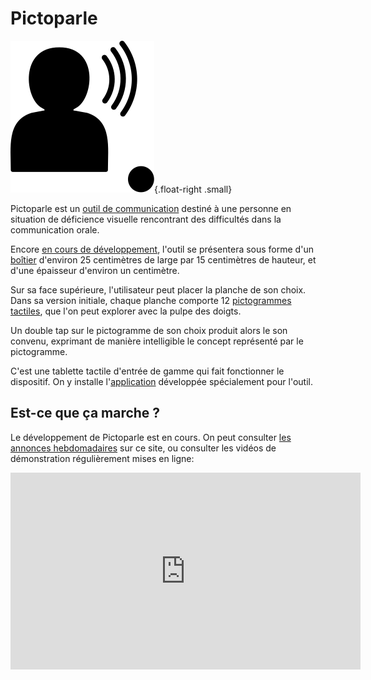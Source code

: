 # Pictoparle

![Logo de Pictoparle, silhouette parlante](img/pictoparle-icon.svg){.float-right .small}

Pictoparle est un [outil de communication](caa.md) destiné à une personne en situation de déficience visuelle rencontrant des difficultés dans la communication orale.

Encore [en cours de développement](avancee.md), l'outil se présentera sous forme d'un [boîtier](materiel.md) d'environ 25 centimètres de large par 15 centimètres de hauteur, et d'une épaisseur d'environ un centimètre.

Sur sa face supérieure, l'utilisateur peut placer la planche de son choix. Dans sa version initiale, chaque planche comporte 12 [pictogrammes tactiles](pictogrammes.md), que l'on peut explorer avec la pulpe des doigts.

Un double tap sur le pictogramme de son choix produit alors le son convenu, exprimant de manière intelligible le concept représenté par le pictogramme.

C'est une tablette tactile d'entrée de gamme qui fait fonctionner le dispositif. On y installe l'[application](logiciel.md) développée spécialement pour l'outil.

## Est-ce que ça marche ?

Le développement de Pictoparle est en cours. On peut consulter [les annonces hebdomadaires](avancees.md) sur ce site, ou consulter les vidéos de démonstration régulièrement mises en ligne:

<div class="container_youtube">
<iframe width="560" height="315" src="https://www.youtube.com/embed/videoseries?list=PLrhqb8aQtdhWbA6qzXm57dGk4yxtITH1f" frameborder="0" allow="accelerometer; autoplay; encrypted-media; gyroscope; picture-in-picture" allowfullscreen></iframe></div>
